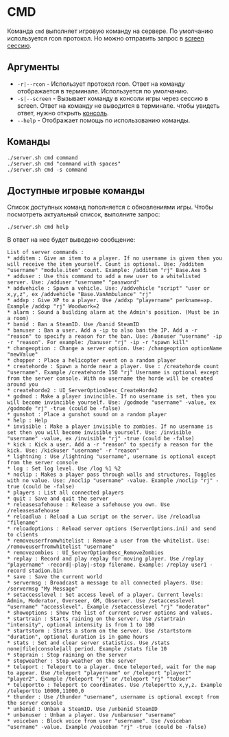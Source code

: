 # CMD
Команда `cmd` выполняет игровую команду на сервере. По умолчанию используется rcon протокол. Но можно отправить запрос в [screen сессию](console.md).  

## Аргументы

  * `-r|--rcon` - Использует протокол rcon. Ответ на команду отображается в терминале. Используется по умолчанию.
  * `-s|--screen` - Вызывает команду в консоли игры через сессию в screen. Ответ на команду не выводится в терминале. чтобы увидеть ответ, нужно открыть [консоль](console.md).
  * `--help` - Отображает помощь по использованию команды.

## Команды

    ./server.sh cmd command
    ./server.sh cmd "command with spaces"
    ./server.sh cmd -s command

## Доступные игровые команды
Список доступных команд пополняется с обновлениями игры. Чтобы посмотреть актуальный список, выполните запрос:

    ./server.sh cmd help

В ответ на нее будет выведено сообщение:
```text
List of server commands : 
* additem : Give an item to a player. If no username is given then you will receive the item yourself. Count is optional. Use: /additem "username" "module.item" count. Example: /additem "rj" Base.Axe 5
* adduser : Use this command to add a new user to a whitelisted server. Use: /adduser "username" "password"
* addvehicle : Spawn a vehicle. Use: /addvehicle "script" "user or x,y,z", ex /addvehicle "Base.VanAmbulance" "rj"
* addxp : Give XP to a player. Use /addxp "playername" perkname=xp. Example /addxp "rj" Woodwork=2
* alarm : Sound a building alarm at the Admin's position. (Must be in a room)
* banid : Ban a SteamID. Use /banid SteamID
* banuser : Ban a user. Add a -ip to also ban the IP. Add a -r "reason" to specify a reason for the ban. Use: /banuser "username" -ip -r "reason". For example: /banuser "rj" -ip -r "spawn kill"
* changeoption : Change a server option. Use: /changeoption optionName "newValue"
* chopper : Place a helicopter event on a random player
* createhorde : Spawn a horde near a player. Use : /createhorde count "username". Example /createhorde 150 "rj" Username is optional except from the server console. With no username the horde will be created around you
* createhorde2 : UI_ServerOptionDesc_CreateHorde2
* godmod : Make a player invincible. If no username is set, then you will become invincible yourself. Use: /godmode "username" -value, ex /godmode "rj" -true (could be -false)
* gunshot : Place a gunshot sound on a random player
* help : Help
* invisible : Make a player invisible to zombies. If no username is set then you will become invisible yourself. Use: /invisible "username" -value, ex /invisible "rj" -true (could be -false)
* kick : Kick a user. Add a -r "reason" to specify a reason for the kick. Use: /kickuser "username" -r "reason"
* lightning : Use /lightning "username", username is optional except from the server console
* log : Set log level. Use /log %1 %2
* noclip : Makes a player pass through walls and structures. Toggles with no value. Use: /noclip "username" -value. Example /noclip "rj" -true (could be -false)
* players : List all connected players
* quit : Save and quit the server
* releasesafehouse : Release a safehouse you own. Use /releasesafehouse
* reloadlua : Reload a Lua script on the server. Use /reloadlua "filename"
* reloadoptions : Reload server options (ServerOptions.ini) and send to clients
* removeuserfromwhitelist : Remove a user from the whitelist. Use: /removeuserfromwhitelist "username"
* removezombies : UI_ServerOptionDesc_RemoveZombies
* replay : Record and play replay for moving player. Use /replay "playername" -record|-play|-stop filename. Example: /replay user1 -record stadion.bin
* save : Save the current world
* servermsg : Broadcast a message to all connected players. Use: /servermsg "My Message"
* setaccesslevel : Set access level of a player. Current levels: Admin, Moderator, Overseer, GM, Observer. Use /setaccesslevel "username" "accesslevel". Example /setaccesslevel "rj" "moderator"
* showoptions : Show the list of current server options and values.
* startrain : Starts raining on the server. Use /startrain "intensity", optional intensity is from 1 to 100
* startstorm : Starts a storm on the server. Use /startstorm "duration", optional duration is in game hours
* stats : Set and clear server statistics. Use /stats none|file|console|all period. Example /stats file 10
* stoprain : Stop raining on the server
* stopweather : Stop weather on the server
* teleport : Teleport to a player. Once teleported, wait for the map to appear. Use /teleport "playername" or /teleport "player1" "player2". Example /teleport "rj" or /teleport "rj" "toUser"
* teleportto : Teleport to coordinates. Use /teleportto x,y,z. Example /teleportto 10000,11000,0
* thunder : Use /thunder "username", username is optional except from the server console
* unbanid : Unban a SteamID. Use /unbanid SteamID
* unbanuser : Unban a player. Use /unbanuser "username"
* voiceban : Block voice from user "username". Use /voiceban "username" -value. Example /voiceban "rj" -true (could be -false)
```

